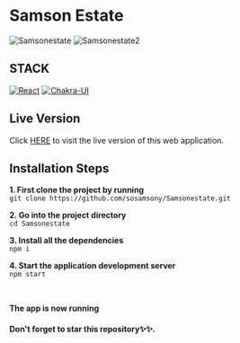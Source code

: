 # Samson Estate
![Samsonestate](https://user-images.githubusercontent.com/76836006/165221792-61abf385-e711-499b-b150-446003a5d105.JPG)
![Samsonestate2](https://user-images.githubusercontent.com/76836006/165221810-ab5ba082-a030-4626-91b2-1ea24ecea004.PNG)

## STACK
[![React](https://img.shields.io/badge/React-20232A?style=for-the-badge&logo=react&logoColor=61DAFB)](https://github.com/Sosamsony)
[![Chakra-UI](https://img.shields.io/badge/Chakra--UI-319795?style=for-the-badge&logo=chakra-ui&logoColor=white)](https://github.com/Sosamsony)


## Live Version
Click [HERE](https://sosamsony.vercel.app) to visit the live version of this web application.


## Installation Steps 
**1. First clone the project by running** <br />
   ``` git clone https://github.com/sosamsony/Samsonestate.git ```
<br />

**2. Go into the project directory**  <br />
   ``` cd Samsonestate ``` 
   <br />
   
**3. Install all the dependencies** <br />
    ``` npm i ``` 
    <br />
    
**4. Start the application development server**<br />
    ``` npm start ```

<br /> 


**The app is now running**
<br />

#### Don't forget to star this repository✨✨.

